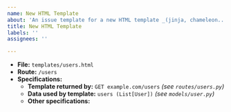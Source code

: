 ```yaml
---
name: New HTML Template
about: 'An issue template for a new HTML template _(jinja, chameleon...)_ '
title: New HTML Template
labels: ''
assignees: ''

---
```


* **File:** `templates/users.html`
* **Route:** `/users`
* **Specifications:**
    * **Template returned by:** `GET example.com/users` _(see `routes/users.py`)_
    * **Data used by template:** `users (List[User])` _(see `models/user.py`)_
    * **Other specifications:**
